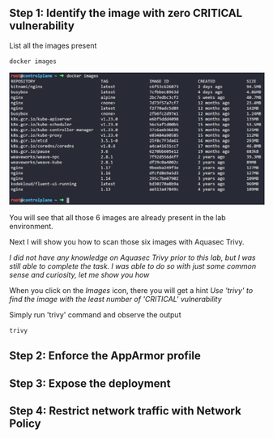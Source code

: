 ## Step 1: Identify the image with zero CRITICAL vulnerability

List all the images present 

```bash
docker images
```

![images](../pictures/1_docker_images.PNG)

You will see that all those 6 images are already present in the lab environment.

Next I will show you how to scan those six images with Aquasec Trivy.

*I did not have any knowledge on Aquasec Trivy prior to this lab, but I was still able to complete the task. I was able to do so with just some common sense and curiosity, let me show you how*

When you click on the *Images* icon, there you will get a hint *Use 'trivy' to find the image with the least number of 'CRITICAL' vulnerability*

Simply run 'trivy' command and observe the output

```bash
trivy
```

## Step 2: Enforce the AppArmor profile 

## Step 3: Expose the deployment 

## Step 4: Restrict network traffic with Network Policy